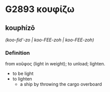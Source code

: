 # G2893 κουφίζω

## kouphízō

_(koo-fid'-zo | koo-FEE-zoh | koo-FEE-zoh)_

### Definition

from κοῦφος (light in weight); to unload; lighten.

- to be light
- to lighten
  - a ship by throwing the cargo overboard

